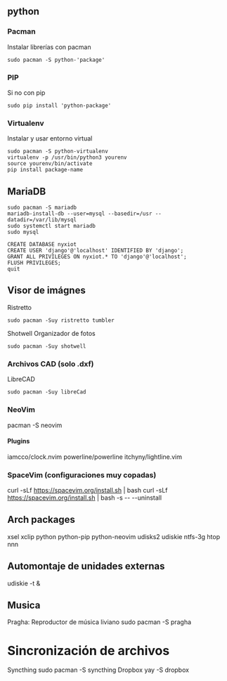 ## python
### Pacman
Instalar librerías con pacman
```
sudo pacman -S python-'package'
```
### PIP
Si no con pip
```
sudo pip install 'python-package'
```
### Virtualenv
Instalar y usar entorno virtual
```
sudo pacman -S python-virtualenv
virtualenv -p /usr/bin/python3 yourenv
source yourenv/bin/activate
pip install package-name
```
## MariaDB
```
sudo pacman -S mariadb
mariadb-install-db --user=mysql --basedir=/usr --datadir=/var/lib/mysql
sudo systemctl start mariadb
sudo mysql
```
```
CREATE DATABASE nyxiot
CREATE USER 'django'@'localhost' IDENTIFIED BY 'django';
GRANT ALL PRIVILEGES ON nyxiot.* TO 'django'@'localhost';
FLUSH PRIVILEGES;
quit
```

## Visor de imágnes
Ristretto
```
sudo pacman -Suy ristretto tumbler
```
Shotwell
Organizador de fotos
```
sudo pacman -Suy shotwell
```


### Archivos CAD (solo .dxf)
LibreCAD
```
sudo pacman -Suy libreCad
```
### NeoVim
pacman -S neovim
#### Plugins
iamcco/clock.nvim
powerline/powerline
itchyny/lightline.vim


### SpaceVim (configuraciones muy copadas)
curl -sLf https://spacevim.org/install.sh | bash
curl -sLf https://spacevim.org/install.sh | bash -s -- --uninstall

## Arch packages
xsel xclip python python-pip python-neovim udisks2 udiskie ntfs-3g htop nnn
## Automontaje de unidades externas
udiskie -t & 
## Musica
Pragha: Reproductor de música liviano
sudo pacman -S pragha

# Sincronización de archivos
Syncthing
sudo pacman -S syncthing
Dropbox
yay -S dropbox
